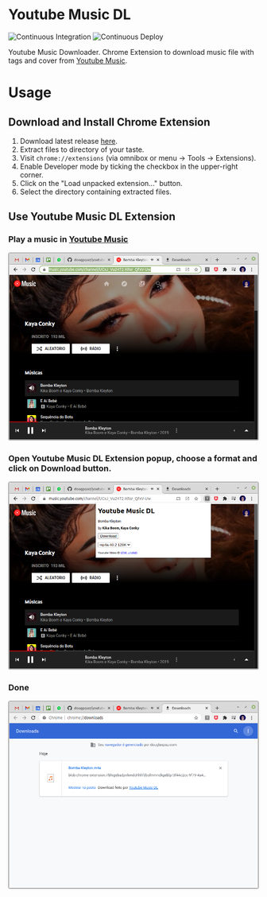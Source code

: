 # Youtube Music DL

![Continuous Integration](https://github.com/dougppaz/youtube-music-dl/workflows/Continuous%20Integration/badge.svg) ![Continuous Deploy](https://github.com/dougppaz/youtube-music-dl/workflows/Continuous%20Deploy/badge.svg)

Youtube Music Downloader. Chrome Extension to download music file with tags and cover from [Youtube Music](https://music.youtube.com).

# Usage

## Download and Install Chrome Extension

1. Download latest release [here](https://github.com/dougppaz/youtube-music-dl/releases/latest/download/youtube-music-dl.zip).
1. Extract files to directory of your taste.
1. Visit `chrome://extensions` (via omnibox or menu -> Tools -> Extensions).
1. Enable Developer mode by ticking the checkbox in the upper-right corner.
1. Click on the "Load unpacked extension..." button.
1. Select the directory containing extracted files.

## Use Youtube Music DL Extension

### Play a music in [Youtube Music](https://music.youtube.com)

![Play a music in Youtube Music](docs/images/use_ce_1.png)

### Open Youtube Music DL Extension popup, choose a format and click on Download button.

![Open Youtube Music DL Extension popup, choose a format and click on Download button.](docs/images/use_ce_2.png)

### Done

![Done](docs/images/use_ce_3.png)
